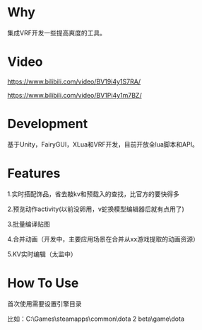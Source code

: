 # Why
集成VRF开发一些提高爽度的工具。

# Video
https://www.bilibili.com/video/BV19i4y1S7RA/

https://www.bilibili.com/video/BV1Pi4y1m7BZ/

# Development
基于Unity，FairyGUI，XLua和VRF开发，目前开放全lua脚本和API。

# Features
1.实时搭配饰品，省去敲kv和预载入的查找，比官方的要快得多

2.预览动作activity(以前没卵用，v蛇换模型编辑器后就有点用了)

3.批量编译贴图

4.合并动画（开发中，主要应用场景在合并从xx游戏提取的动画资源）

5.KV实时编辑（太监中）

# How To Use
首次使用需要设置引擎目录

比如：C:\Games\steamapps\common\dota 2 beta\game\dota